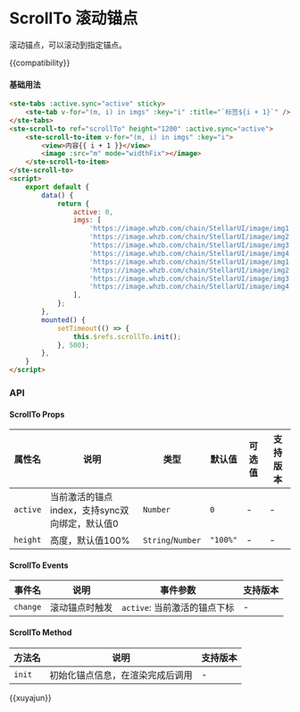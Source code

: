 # ScrollTo 滚动锚点

滚动锚点，可以滚动到指定锚点。

{{compatibility}}

#### 基础用法

```html
<ste-tabs :active.sync="active" sticky>
	<ste-tab v-for="(m, i) in imgs" :key="i" :title="`标签${i + 1}`" />
</ste-tabs>
<ste-scroll-to ref="scrollTo" height="1200" :active.sync="active">
	<ste-scroll-to-item v-for="(m, i) in imgs" :key="i">
		<view>内容{{ i + 1 }}</view>
		<image :src="m" mode="widthFix"></image>
	</ste-scroll-to-item>
</ste-scroll-to>
<script>
	export default {
		data() {
			return {
				active: 0,
				imgs: [
					'https://image.whzb.com/chain/StellarUI/image/img1.jpg',
					'https://image.whzb.com/chain/StellarUI/image/img2.jfif',
					'https://image.whzb.com/chain/StellarUI/image/img3.jpg',
					'https://image.whzb.com/chain/StellarUI/image/img4.jpg',
					'https://image.whzb.com/chain/StellarUI/image/img1.jpg',
					'https://image.whzb.com/chain/StellarUI/image/img2.jfif',
					'https://image.whzb.com/chain/StellarUI/image/img3.jpg',
					'https://image.whzb.com/chain/StellarUI/image/img4.jpg',
				],
			};
		},
		mounted() {
			setTimeout(() => {
				this.$refs.scrollTo.init();
			}, 500);
		},
	}
</script>
```



### API

#### ScrollTo Props

| 属性名	| 说明																						|类型								|默认值		|可选值	| 支持版本	|
| ---			|---																						| ---								| ---			| ---		| ---			|
| `active`| 当前激活的锚点index，支持sync双向绑定，默认值0	| `Number`					| `0`			| -			| -				|
| `height`| 高度，默认值100%																| `String`/`Number`	| `"100%"`| -			| -				|

#### ScrollTo Events
| 事件名		|说明						|事件参数										|支持版本	|
|---			|---						|---												|---			|
| `change`| 滚动锚点时触发	| `active`: 当前激活的锚点下标	| -				|

#### ScrollTo Method
| 方法名| 说明															|支持版本	|
| ---		| ---															|---			|
| `init`| 初始化锚点信息，在渲染完成后调用	| -				|
{{xuyajun}}
